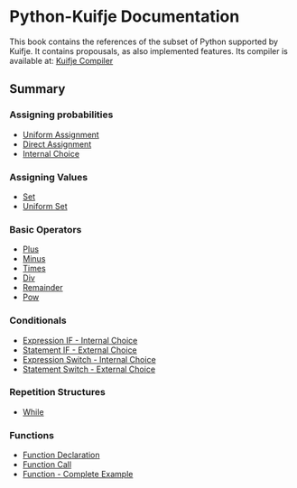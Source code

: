 # Python-Kuifje Documentation

This book contains the references of the subset of Python supported by Kuifje.
It contains propousals, as also implemented features. Its compiler is available
at:
[Kuifje Compiler](https://github.com/gleisonsdm/kuifje-compiler)

## Summary

### Assigning probabilities

- [Uniform Assignment](https://github.com/gleisonsdm/Kuifje-Documentation/blob/main/Chapter%2001/Uniform%20Assingment.md)
- [Direct Assignment](https://github.com/gleisonsdm/Kuifje-Documentation/blob/main/Chapter%2001/Direct%20Assignment.md)
- [Internal Choice](https://github.com/gleisonsdm/Kuifje-Documentation/blob/main/Chapter%2001/Internal%20Choice.md)

### Assigning Values
- [Set](https://github.com/gleisonsdm/Kuifje-Documentation/blob/main/Chapter%2002/Set.md)
- [Uniform Set](https://github.com/gleisonsdm/Kuifje-Documentation/blob/main/Chapter%2002/Uniform%20Set.md)

### Basic Operators
- [Plus](https://github.com/gleisonsdm/Kuifje-Documentation/blob/main/Chapter%2003/Plus.md)
- [Minus](https://github.com/gleisonsdm/Kuifje-Documentation/blob/main/Chapter%2003/Minus.md)
- [Times](https://github.com/gleisonsdm/Kuifje-Documentation/blob/main/Chapter%2003/Times.md)
- [Div](https://github.com/gleisonsdm/Kuifje-Documentation/blob/main/Chapter%2003/Div.md)
- [Remainder](https://github.com/gleisonsdm/Kuifje-Documentation/blob/main/Chapter%2003/Remainder.md)
- [Pow](https://github.com/gleisonsdm/Kuifje-Documentation/blob/main/Chapter%2003/Pow.md)

### Conditionals
- [Expression IF - Internal Choice](https://github.com/gleisonsdm/Kuifje-Documentation/blob/main/Chapter%2004/Expression%20IF.md)
- [Statement IF - External Choice](https://github.com/gleisonsdm/Kuifje-Documentation/blob/main/Chapter%2004/Statement%20IF.md)
- [Expression Switch - Internal Choice](https://github.com/gleisonsdm/Kuifje-Documentation/blob/main/Chapter%2004/Expression%20Switch.md)
- [Statement Switch - External Choice](https://github.com/gleisonsdm/Kuifje-Documentation/blob/main/Chapter%2004/Statement%20Switch.md)

### Repetition Structures
- [While](https://github.com/gleisonsdm/Kuifje-Documentation/blob/main/Chapter%2005/While.md)

### Functions
- [Function Declaration](https://github.com/gleisonsdm/Kuifje-Documentation/blob/main/Chapter%2006/Function%20Declaration.md)
- [Function Call](https://github.com/gleisonsdm/Kuifje-Documentation/blob/main/Chapter%2006/Function%20Call.md)
- [Function - Complete Example](https://github.com/gleisonsdm/Kuifje-Documentation/blob/main/Chapter%2006/Function%20Complete.md)

